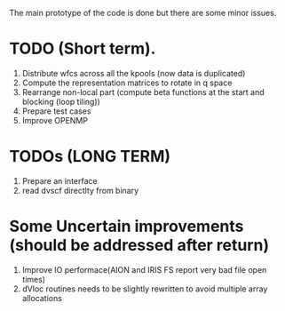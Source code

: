 The main prototype of the code is done but there are some minor issues. 


# TODO (Short term). 
1) Distribute wfcs across all the kpools (now data is duplicated)
2) Compute the representation matrices to rotate in q space
3) Rearrange non-local part (compute beta functions at the start and blocking (loop tiling))
4) Prepare test cases
5) Improve OPENMP

# TODOs (LONG TERM)
1) Prepare an interface 
2) read dvscf directlty from binary


# Some Uncertain improvements (should be addressed after return)
1) Improve IO performace(AION and IRIS FS report very bad file open times)
2) dVloc routines needs to be slightly rewritten to avoid multiple array allocations



